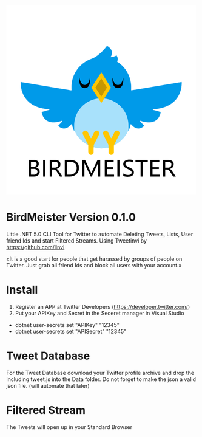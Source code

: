 ![Birdmeister](https://github.com/Scobiform/BirdMeister/blob/master/birdmeister.png)
# BirdMeister Version 0.1.0
Little .NET 5.0 CLI Tool for Twitter to automate Deleting Tweets, Lists, User friend Ids and start Filtered Streams. Using Tweetinvi by https://github.com/linvi

«It is a good start for people that get harassed by groups of people on Twitter. Just grab all friend Ids and block all users with your account.»

# Install
1. Register an APP at Twitter Developers (https://developer.twitter.com/)
2. Put your APIKey and Secret in the Seceret manager in Visual Studio

- dotnet user-secrets set "APIKey" "12345"
- dotnet user-secrets set "APISecret" "12345"

# Tweet Database
For the Tweet Database download your Twitter profile archive and drop the including tweet.js into the Data folder. 
Do not forget to make the json a valid json file. (will automate that later)

# Filtered Stream
The Tweets will open up in your Standard Browser

